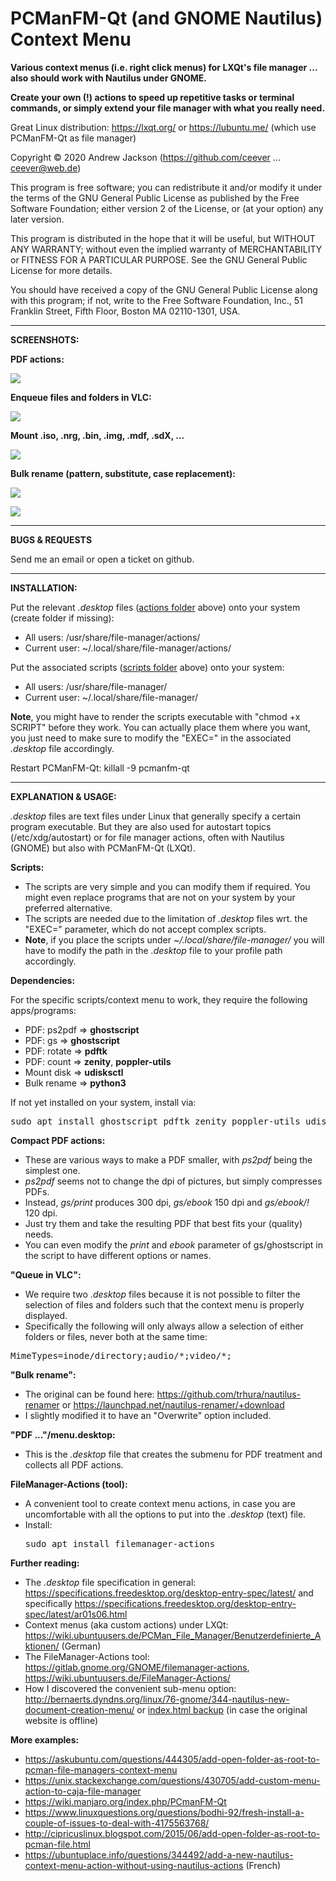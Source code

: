# PCManFM-Qt (and GNOME Nautilus) Context Menu

**Various context menus (i.e. right click menus) for LXQt's file manager ... also should work with Nautilus under GNOME.**

**Create your own (!) actions to speed up repetitive tasks or terminal commands, or simply extend your file manager with what you really need.**

Great Linux distribution: https://lxqt.org/ or https://lubuntu.me/ (which use PCManFM-Qt as file manager)

Copyright © 2020 Andrew Jackson (https://github.com/ceever ... ceever@web.de)

This program is free software; you can redistribute it and/or modify it under the terms of the GNU General Public License as published by the Free Software Foundation; either version 2 of the License, or (at your option) any later version.

This program is distributed in the hope that it will be useful, but WITHOUT ANY WARRANTY; without even the implied warranty of MERCHANTABILITY or FITNESS FOR A PARTICULAR PURPOSE. See the GNU General Public License for more details.

You should have received a copy of the GNU General Public License along with this program; if not, write to the Free Software Foundation, Inc., 51 Franklin Street, Fifth Floor, Boston MA 02110-1301, USA.

---
**SCREENSHOTS:**

**PDF actions:**<br/>

<p><img src="gfx/pdf.png"></p>

**Enqueue files and folders in VLC:**<br/>

<p><img src="gfx/vlc.png"></p>

**Mount .iso, .nrg, .bin, .img, .mdf, .sdX, ...**<br/>

<p><img src="gfx/mount.png"></p>

**Bulk rename (pattern, substitute, case replacement):**<br/>

<p><img src="gfx/bulk.png"></p>
<p><img src="gfx/bulk_rename.png"></p>

---
**BUGS & REQUESTS**

Send me an email or open a ticket on github.

---
**INSTALLATION:**

Put the relevant *.desktop* files (<a href="actions/">actions folder</a> above) onto your system (create folder if missing):
* All users: /usr/share/file-manager/actions/
* Current user: ~/.local/share/file-manager/actions/

Put the associated scripts (<a href="scripts/">scripts folder</a> above) onto your system:
* All users: /usr/share/file-manager/
* Current user: ~/.local/share/file-manager/

**Note**, you might have to render the scripts executable with "chmod +x SCRIPT" before they work. You can actually place them where you want, you just need to make sure to modify the "EXEC=" in the associated *.desktop* file accordingly.

Restart PCManFM-Qt: killall -9 pcmanfm-qt

---
**EXPLANATION & USAGE:**

*.desktop* files are text files under Linux that generally specify a certain program executable. But they are also used for autostart topics (/etc/xdg/autostart) or for file manager actions, often with Nautilus (GNOME) but also with PCManFM-Qt (LXQt).

**Scripts:**
* The scripts are very simple and you can modify them if required. You might even replace programs that are not on your system by your preferred alternative.
* The scripts are needed due to the limitation of *.desktop* files wrt. the "EXEC=" parameter, which do not accept complex scripts.
* **Note**, if you place the scripts under *~/.local/share/file-manager/* you will have to modify the path in the *.desktop* file to your profile path accordingly.

**Dependencies:**

For the specific scripts/context menu to work, they require the following apps/programs:

* PDF: ps2pdf => **ghostscript**
* PDF: gs => **ghostscript**
* PDF: rotate => **pdftk**
* PDF: count => **zenity**, **poppler-utils**
* Mount disk => **udisksctl**
* Bulk rename => **python3**

If not yet installed on your system, install via:
<pre>sudo apt install ghostscript pdftk zenity poppler-utils udisksctl python3</pre>

**Compact PDF actions:**
* These are various ways to make a PDF smaller, with *ps2pdf* being the simplest one.
* *ps2pdf* seems not to change the dpi of pictures, but simply compresses PDFs.
* Instead, *gs/print* produces 300 dpi, *gs/ebook* 150 dpi and *gs/ebook/!* 120 dpi.
* Just try them and take the resulting PDF that best fits your (quality) needs.
* You can even modify the *print* and *ebook* parameter of gs/ghostscript in the script to have different options or names.

**"Queue in VLC":**
* We require two *.desktop* files because it is not possible to filter the selection of files and folders such that the context menu is properly displayed.
* Specifically the following will only always allow a selection of either folders or files, never both at the same time:
<pre>MimeTypes=inode/directory;audio/*;video/*;</pre>

**"Bulk rename":**
* The original can be found here: https://github.com/trhura/nautilus-renamer or https://launchpad.net/nautilus-renamer/+download
* I slightly modified it to have an "Overwrite" option included.

**"PDF ..."/menu.desktop:**
* This is the *.desktop* file that creates the submenu for PDF treatment and collects all PDF actions.

**FileManager-Actions (tool):**
* A convenient tool to create context menu actions, in case you are uncomfortable with all the options to put into the *.desktop* (text) file.
* Install: <pre>sudo apt install filemanager-actions</pre>

**Further reading:**
* The *.desktop* file specification in general: https://specifications.freedesktop.org/desktop-entry-spec/latest/ and specifically https://specifications.freedesktop.org/desktop-entry-spec/latest/ar01s06.html
* Context menus (aka custom actions) under LXQt: https://wiki.ubuntuusers.de/PCMan_File_Manager/Benutzerdefinierte_Aktionen/ (German)
* The FileManager-Actions tool: https://gitlab.gnome.org/GNOME/filemanager-actions, https://wiki.ubuntuusers.de/FileManager-Actions/
* How I discovered the convenient sub-menu option: http://bernaerts.dyndns.org/linux/76-gnome/344-nautilus-new-document-creation-menu/ or <a href="sups/bernaerts-nicolas.fr.html" target="_blank">index.html backup</a> (in case the original website is offline)
  
**More examples:**
* https://askubuntu.com/questions/444305/add-open-folder-as-root-to-pcman-file-managers-context-menu
* https://unix.stackexchange.com/questions/430705/add-custom-menu-action-to-caja-file-manager
* https://wiki.manjaro.org/index.php/PCmanFM-Qt
* https://www.linuxquestions.org/questions/bodhi-92/fresh-install-a-couple-of-issues-to-deal-with-4175563768/
* http://cipricuslinux.blogspot.com/2015/06/add-open-folder-as-root-to-pcman-file.html
* https://ubuntuplace.info/questions/344492/add-a-new-nautilus-context-menu-action-without-using-nautilus-actions (French)
